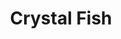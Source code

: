 ---
layout: place
title: Crystal Fish
permalink: /california/monterey/crystal-fish.html
stateAbbr: CA
stateName: California
cityName: Monterey
seo:
  type: restaurant
  links: https://www.crystalfish-monterey.com/
place_id: ChIJLSqwjwLkjYARHAVS3BL45wY
photos:
  - name: >-
      places/ChIJLSqwjwLkjYARHAVS3BL45wY/photos/AeeoHcI0xPEnIcCPKk7LvJPLiL6ieBCZVVhbpj9TPSbac9xUAJfZdyYwsvChKPEZiiHRNeq8kDYzv-8QLP-8XV-ih0GzWm9NTFKCIMRGbGsqbvYDNYoanohkfy7ZEkF6EJOTBY8DzDQpPYHeUnDkajQnNGfgGepeuxx6Df3V2GwmOmm_2XIPQ6Kz6p-Lo5_aRptv4XU0jqBaLYWzPye8wEjwtk2scIJhwrJfpnwq-D6HIbcoUA6nhWbxapeBuB8SpYaVIb23RKpKsKBJatrAhpzrm3ug0rXXfbdM-UrvyNuzEGkv4EBibh8PYTl_0am0IrB07oAxH594-Af0YXzePXfRDZBAfQQ_Vdb1pNZJ5IUJ167HKT9eQav9w9G9XjMdA7tiymi1Q1lfIlC-rk-1mYdSrgaHQrH72jWQdjvLTYZO7HL7-uJT
    widthPx: 4032
    heightPx: 3024
    authorAttributions:
      - displayName: Kelsey Barrion
        uri: https://maps.google.com/maps/contrib/102885019045252913137
        photoUri: >-
          https://lh3.googleusercontent.com/a-/ALV-UjWfcOG2vHwxJ2IVlGCQlDvMxaxtjYhrk3TvWQrYLlVY0MiUTB09=s100-p-k-no-mo
    flagContentUri: >-
      https://www.google.com/local/imagery/report/?cb_client=maps_api_places.places_api&image_key=!1e10!2sCIHM0ogKEICAgIDEz-itwQE&hl=en-US
    googleMapsUri: >-
      https://www.google.com/maps/place//data=!3m4!1e2!3m2!1sCIHM0ogKEICAgIDEz-itwQE!2e10!4m2!3m1!1s0x808de4028fb02a2d:0x6e7f812dc52051c
  - name: >-
      places/ChIJLSqwjwLkjYARHAVS3BL45wY/photos/AeeoHcJRtsgUDjC_z8-HeAz73H069wRqHz6u9-0v6mpAmQPu4nULyqDkwzdjou77E1nXrp-aB2K985Lk5pocUisffkWH-Jco6OqceLfSUlu_Nm1L-dBvuEYB8X62t_iv54ppU3sOR1PvyphE1wo1FtDrIqegVv7jMcHNOyOA0UA0Q4_TvcUyuiZkGfhOLbSNwLKUSOMy3fU7p77Zh0UulVmCua3m8R6kgx0JcNwEAg2_khAne4r8h-CpGKmX9ibaNFasfHkxCu6MMPNrRNdnlNqeSLtBCuUd7agn9zcvyDq7jzLXUwFSfM62eoBYMFZvtzc6uwI_bTTLrc-yE1zg6HlLjuFymd5yZtkMzRJEWchX1HRV4yu8Bd-5HGUblKR6sdJvsxf3AfhPBgbUQCMM_bQI_F9SUkYTHSiOlKTQujOd_r_NG1c7
    widthPx: 4800
    heightPx: 2700
    authorAttributions:
      - displayName: Bear Rugger
        uri: https://maps.google.com/maps/contrib/101512759690176629861
        photoUri: >-
          https://lh3.googleusercontent.com/a-/ALV-UjVOegJ8MZCqbEHHgK_C1lZzUVWlhtnHi1qGfVc35mAaG7kEUZ8i7g=s100-p-k-no-mo
    flagContentUri: >-
      https://www.google.com/local/imagery/report/?cb_client=maps_api_places.places_api&image_key=!1e10!2sCIHM0ogKEICAgICEjrLdiQE&hl=en-US
    googleMapsUri: >-
      https://www.google.com/maps/place//data=!3m4!1e2!3m2!1sCIHM0ogKEICAgICEjrLdiQE!2e10!4m2!3m1!1s0x808de4028fb02a2d:0x6e7f812dc52051c
  - name: >-
      places/ChIJLSqwjwLkjYARHAVS3BL45wY/photos/AeeoHcKxE9bO051Hpr22SeixO9h7r2OLRdd3BTQWKE9woZWwLfzXEljrHleNLSt-7al08zsCw6CopCUHiyDEWuARKZ5pFC9SO-f9yBNvoRc93up_grn0ljL350UCQCHIsgnSJEsqVqdt4FSXNzZVyFo2LcLIRmvIVAxY-5vFhiBcAbUFbl25RN4WfPSz8aBBv4m3ZONNq1QYIvxEKvRdNt2c4YsK23wdTbo2ybr7hJcxJcpRvl1A04PRw55CDG5Xu4y1xdl-8nxfGYQECqAe8bPz4ggNM-8BGjh7kTsMyKUzIo90B0kdkKz5Yn9t3W0qHDtcGGL5wZFZbVNMBMCEL5NTQ94c7GFHg4o1BVsC33Og7DyveYVBw3vmb95qfUrEOkF2v-ppO4q5V3DTNOIeYNI0-R5B7UazWlI2KiWBhqmQQGw3_p_GboqnI4CkqnFZ-qZW
    widthPx: 3072
    heightPx: 4080
    authorAttributions:
      - displayName: Joyce Lam
        uri: https://maps.google.com/maps/contrib/107304550926971964398
        photoUri: >-
          https://lh3.googleusercontent.com/a-/ALV-UjXnaFDy_tt6XBKcvSUhHLLhE-FZAI9BNzf-0n_qzbaA9S8HvDMQ=s100-p-k-no-mo
    flagContentUri: >-
      https://www.google.com/local/imagery/report/?cb_client=maps_api_places.places_api&image_key=!1e10!2sCIABIhAIN0uG5TlP7mfypZ4ADTvx&hl=en-US
    googleMapsUri: >-
      https://www.google.com/maps/place//data=!3m4!1e2!3m2!1sCIABIhAIN0uG5TlP7mfypZ4ADTvx!2e10!4m2!3m1!1s0x808de4028fb02a2d:0x6e7f812dc52051c
  - name: >-
      places/ChIJLSqwjwLkjYARHAVS3BL45wY/photos/AeeoHcLle7LnVCT4Hc0lENDGZL7o3F2yqazVycBaPjiV5jqkwexNE_lpGhNm0yaKZPP6OXSoDytbrmiZJ4v5PmCCyZnKtNAMe7OdOqza0pAEburcs5qf2Vur-KNhdih0fmKf3x6kJjqbkQz6MtUZ95jORSpJnBknm-HSjHEnm2l1grOjCrvZex0Bs4a9JSBMQbNIImiY34yrYhFwJUmpZA-Rctv4W4-HxefW8O6oTtzXxj0R2NGvG9qkJ8f6hi_xhLfmrDDu7KBTBhj5SLhxuelppiDHbyIgK3VcZzrj0z0us4PYnFk8DT5X7MCJIKXF0d6BeqDd_dy8lnXFX5lBwwysziw9hXayIM4oxhojNCFQRVTjpA0kOjwLjrGussZVsaKAQMzOIHRZ6vgM9iedRFF8Njlek47IX1e-4NKSDVgrBIFEHTDI
    widthPx: 4000
    heightPx: 3000
    authorAttributions:
      - displayName: Owen Son
        uri: https://maps.google.com/maps/contrib/103289788355187148312
        photoUri: >-
          https://lh3.googleusercontent.com/a/ACg8ocLOo4Hf6J2blAh_ezy9rmZjE1UVegI6Ytbkx8BAeprfQnLbp_g3=s100-p-k-no-mo
    flagContentUri: >-
      https://www.google.com/local/imagery/report/?cb_client=maps_api_places.places_api&image_key=!1e10!2sCIHM0ogKEICAgICX3L3wtAE&hl=en-US
    googleMapsUri: >-
      https://www.google.com/maps/place//data=!3m4!1e2!3m2!1sCIHM0ogKEICAgICX3L3wtAE!2e10!4m2!3m1!1s0x808de4028fb02a2d:0x6e7f812dc52051c
  - name: >-
      places/ChIJLSqwjwLkjYARHAVS3BL45wY/photos/AeeoHcIamJ7J_4rHOfh6mL-M6BhQEmodDhIUBgEN2IJGGCdJ6ROxhmeRIpm4XH-C9czjXJqu0T-NKeJEi9j8DZLZXY6nlSN6k12jBXfHTcOU0qswKCNEiuGup0jC1pRnrncBYtKeLyatXYOZyVzIb_MkP2YF0sxlxK7sMYGl5jNnvYIcegVvqFq4VNFYgaQ6uEvDYLBPEdXizb5v7I1mjef616zU3OE1454BRfgJuPB7FDeEj6iUILbumtEv82lxjtUmlK7vDqsJEVtRLbCU5PYIwZt12AazGDIC_vIc3kd9R8H02PbSccIAfH1rHMS41ObG_5D0HlT6RYxGJ1fKOn6tUi-ubzNfUNmXA3WC-2fw3H8c9TVZFU42vPPUvBKB8DzEYOeopdxG9YYx1hTxAgECUNv5VDyzjjQJS5ZshQ9fwj9-7Q
    widthPx: 4032
    heightPx: 3024
    authorAttributions:
      - displayName: Daniel LeRoy
        uri: https://maps.google.com/maps/contrib/113247415489819804999
        photoUri: >-
          https://lh3.googleusercontent.com/a-/ALV-UjXBDBOdIcAd-RwLwistCK_blVEQqNdJOABenIBM4cWNcCGyW9UzNQ=s100-p-k-no-mo
    flagContentUri: >-
      https://www.google.com/local/imagery/report/?cb_client=maps_api_places.places_api&image_key=!1e10!2sCIHM0ogKEICAgIDv1JS8Vg&hl=en-US
    googleMapsUri: >-
      https://www.google.com/maps/place//data=!3m4!1e2!3m2!1sCIHM0ogKEICAgIDv1JS8Vg!2e10!4m2!3m1!1s0x808de4028fb02a2d:0x6e7f812dc52051c
  - name: >-
      places/ChIJLSqwjwLkjYARHAVS3BL45wY/photos/AeeoHcIVTsvlaRriYUJXusuoNlIpwjPjJuxBB5nrodDw-uIpuwMRfWkp_BUqbNO2Z-6pccGeJd8i5wHQLvTnFmV8UkExs0g-1GbsPOKxBObtJQHin6jio6UCAyVQcoV8jHxP6xE2YQ3KXtgzaRjcDjaH8cpCxhMFdIfhXvhkf4hSn-PZ-OCykl53643zZ7UJuEWiQ5SmMgohcucqXLHY9JBd8-iRCB2QFnfainYIHdGmDsBnhlLIuEnDRNP-Lne5E_fdZU79_KmbJuMLUZUsYZteNpy4sm5SDwJ6HCU-G8qlrKaB6qW-Dqb282pHYlTM5DqEttOz6N5TQnhMxqb0sZnsO1e86GpcebffweCq3gBt25txCw5mvj9ODIid68VAe1eTGolh9WGfvKSa12qsGpPge2PdK9SyVNxHqy6ex0GzutK5tg
    widthPx: 3655
    heightPx: 4800
    authorAttributions:
      - displayName: Karen V Chin
        uri: https://maps.google.com/maps/contrib/108453675463629554167
        photoUri: >-
          https://lh3.googleusercontent.com/a-/ALV-UjWV8BWlktS8FASoursbTVX6Rv4xN9QoThVi2jMnXf0YIfeIGo-tCA=s100-p-k-no-mo
    flagContentUri: >-
      https://www.google.com/local/imagery/report/?cb_client=maps_api_places.places_api&image_key=!1e10!2sCIHM0ogKEICAgICDgIGmDQ&hl=en-US
    googleMapsUri: >-
      https://www.google.com/maps/place//data=!3m4!1e2!3m2!1sCIHM0ogKEICAgICDgIGmDQ!2e10!4m2!3m1!1s0x808de4028fb02a2d:0x6e7f812dc52051c
  - name: >-
      places/ChIJLSqwjwLkjYARHAVS3BL45wY/photos/AeeoHcKlRX5oYIyFXfbu7q4sW8kye7O4BBmhun8NZPKaQsv_NaGzRt6O2FUVs4GlIOxpl6FA_E3UhK8T8CAMhJA0-eZ3lAoMjnc1N3wjUJtVgWU2ogdUb0e5OuMN4ayQzwCuGHdOcLuSLa9jv0Nfa6BV3hDje48YxukFgr3nMDg2XzXRT2Jq1ywUT1Xm9H8teNDHdqD7xiULesteCMbVxLzBSdnJLdfIX5AsAfxhOFtYwcXbLt6NPy399dBPbbQKi455EaiiPh6SN3M9QZp3yYuEhxJbH8_lhDEG8TkBkEaUyXtS5AWMgI9I9Cn1S2YM3LAaj0sVmgpD0AY1wk46gt67DdCYNWp8b8ytH4d4-SFp24JIJbqV6RN1VRzLuDNHRBTzFP7WFgo24gaCQxwOK1UfkOysXYAohTVCd4WL2lvaDsE
    widthPx: 4032
    heightPx: 3024
    authorAttributions:
      - displayName: Super Baellis
        uri: https://maps.google.com/maps/contrib/110918607108043687338
        photoUri: >-
          https://lh3.googleusercontent.com/a-/ALV-UjUxlU_RrQQfsorQQ_yb0sG1UqbCmRGyhtK3V2XonJL7K0xR5jg=s100-p-k-no-mo
    flagContentUri: >-
      https://www.google.com/local/imagery/report/?cb_client=maps_api_places.places_api&image_key=!1e10!2sCIHM0ogKEICAgIDDnKTiPg&hl=en-US
    googleMapsUri: >-
      https://www.google.com/maps/place//data=!3m4!1e2!3m2!1sCIHM0ogKEICAgIDDnKTiPg!2e10!4m2!3m1!1s0x808de4028fb02a2d:0x6e7f812dc52051c
  - name: >-
      places/ChIJLSqwjwLkjYARHAVS3BL45wY/photos/AeeoHcLmpP22Q9FU0belYAA1jqx1JQANkVRkHDWI0p3MyjiGFNQA_VkGHtYBSobIdCjQPYAD6AkXJIwy477ph2X-_34U_nplF7IaSLkkEjs0HpE0EVhux4zbBXupYwmMTaBejjHVaDKI-4Amro9Mryhlf_9IqNdhoXpV6IERENZy4N-W1XaOLXXNzqjZ3KYlZD4CEZYyUMWkAfV8Iud17yOv-zh_o7mRCEBrLS0eza6vhTMw9BBFrZgzexxU9gBykeMcbQGChPYSzU8odtGqCehkAmIrtnBJzR00MqE4-UWPuAaXXz3YvbvQ_HpkrX5-ubCgO8UeQxaxl3NMkKUCermRkBkqkJMT236EvvCC1j6JRhqRgMCoHsQNXm67fJoDfarhtRUWkd7e4hNPaXFitH0t7vqdWp7ZHIGIxmQwDYdjEikiGhta
    widthPx: 4000
    heightPx: 2252
    authorAttributions:
      - displayName: A R
        uri: https://maps.google.com/maps/contrib/107027077531516881395
        photoUri: >-
          https://lh3.googleusercontent.com/a-/ALV-UjW8cMABqI1xbhXNT_Zoh15gJg28wLUicwoieT5796XApQEFh7gv=s100-p-k-no-mo
    flagContentUri: >-
      https://www.google.com/local/imagery/report/?cb_client=maps_api_places.places_api&image_key=!1e10!2sCIHM0ogKEICAgICJxJvCjAE&hl=en-US
    googleMapsUri: >-
      https://www.google.com/maps/place//data=!3m4!1e2!3m2!1sCIHM0ogKEICAgICJxJvCjAE!2e10!4m2!3m1!1s0x808de4028fb02a2d:0x6e7f812dc52051c
  - name: >-
      places/ChIJLSqwjwLkjYARHAVS3BL45wY/photos/AeeoHcLgSg_NZhyiqh5olgGKUbTbiCccVG1U6-RYj_-C0LGq4Lgdrj6eZyWL_F-CjYhgEm_QfioiRkjvbNnlOX8idfwEfTBh8kUqTiGpNahwyrnmfw3OLdvo0x4rpJsfr25lSM5lAumLrujfowUdyq-g3vrcZDHuDSmxf_jqKkBS1Qo39wYPv5abNaHxo6rpBrIj_t1EvvnIwISclj6_ekqorvfXLd4guIrFZQw6ekXhzfQyxc69ZhAzVtQhPDk5nt8ZP_FQNS_EGPGmBKfPu2OIeywJQlaQMX9b9ySz7nvyfyQoOhU24j-nqP-qqpD0lGZjtclbq1nSkkVLEerBNFTpQjP06EQoFm5fpyfmOsHJW7fFo0JhsKFKrZIiiGR__jQp4xGjNdtWUSwSF_bcf5ONz-k4nXj1im0lyIndjFQRN04aGYI
    widthPx: 3072
    heightPx: 4080
    authorAttributions:
      - displayName: Amrita Srikanth
        uri: https://maps.google.com/maps/contrib/114126409691683300816
        photoUri: >-
          https://lh3.googleusercontent.com/a-/ALV-UjWkLqiJXkDuB31mJZ0D0I-uRd8jdNi6ntxiBgJo3aD-vAnVnc0XaQ=s100-p-k-no-mo
    flagContentUri: >-
      https://www.google.com/local/imagery/report/?cb_client=maps_api_places.places_api&image_key=!1e10!2sCIHM0ogKEICAgICH17DakQE&hl=en-US
    googleMapsUri: >-
      https://www.google.com/maps/place//data=!3m4!1e2!3m2!1sCIHM0ogKEICAgICH17DakQE!2e10!4m2!3m1!1s0x808de4028fb02a2d:0x6e7f812dc52051c
  - name: >-
      places/ChIJLSqwjwLkjYARHAVS3BL45wY/photos/AeeoHcLJUAB_siPBz76oP806RaAKMzLqbs13ymFm9FQrZ9Aag1CTAxa8c8UB928y8-MaJCrOKnSIUay5aJM6-2880Iy5YZ-koZD5_DeqFjvEp7BbTz8ycrPwRm7fx5rwUNLSWpGs2iQM_b4WmvYxKYDTZ5MQFgpANiPWGYa3YkmlHEV8Qtfjp9uYKYjiFjk-UJCQEkOtfH1LV4IGCW8mm8sgR0Hcwbr1mjV9gxsdgXXDZy5YpIVghya0Dxy4uy9wcHswjb7FAvYGFOoFIUCjrorapg3SWA6YCspgQL00agBEZgi5bYTyoPjxloeQZKoiaQtHcE3HFj92TZfD-Kc518aE0a8-3e6zYfgvznLkPeBMXCR_ZWdTicqOVqih1p-3sBEwWG77m6lwKVt-lTP4TyebkGcUzl7099DISN5_wpTSSCHIqeiW
    widthPx: 4032
    heightPx: 3024
    authorAttributions:
      - displayName: Judy Margaret Chen
        uri: https://maps.google.com/maps/contrib/117253849540575924835
        photoUri: >-
          https://lh3.googleusercontent.com/a-/ALV-UjVgdqdOeQSqyrL_mii5OQNo3MB1HJ7mi_bktFmAC8XN4-ipjpLE=s100-p-k-no-mo
    flagContentUri: >-
      https://www.google.com/local/imagery/report/?cb_client=maps_api_places.places_api&image_key=!1e10!2sCIHM0ogKEICAgICZlLSg_wE&hl=en-US
    googleMapsUri: >-
      https://www.google.com/maps/place//data=!3m4!1e2!3m2!1sCIHM0ogKEICAgICZlLSg_wE!2e10!4m2!3m1!1s0x808de4028fb02a2d:0x6e7f812dc52051c
address: 514 Lighthouse Ave, Monterey, CA 93940, USA
street: 514 Lighthouse Ave
city: Monterey
state: CA
zip: '93940'
country: USA
neighborhood: null
latitude: '36.612874'
longitude: '-121.900810'
accessibility_options:
  wheelchairAccessibleParking: true
  wheelchairAccessibleEntrance: true
  wheelchairAccessibleRestroom: true
  wheelchairAccessibleSeating: true
business_status: OPERATIONAL
name: Crystal Fish
google_maps_links:
  directionsUri: >-
    https://www.google.com/maps/dir//''/data=!4m7!4m6!1m1!4e2!1m2!1m1!1s0x808de4028fb02a2d:0x6e7f812dc52051c!3e0
  placeUri: https://maps.google.com/?cid=497639043737191708
  writeAReviewUri: >-
    https://www.google.com/maps/place//data=!4m3!3m2!1s0x808de4028fb02a2d:0x6e7f812dc52051c!12e1
  reviewsUri: >-
    https://www.google.com/maps/place//data=!4m4!3m3!1s0x808de4028fb02a2d:0x6e7f812dc52051c!9m1!1b1
  photosUri: >-
    https://www.google.com/maps/place//data=!4m3!3m2!1s0x808de4028fb02a2d:0x6e7f812dc52051c!10e5
primary_type: Sushi Restaurant
opening_hours:
  regular: null
  current: null
secondary_opening_hours:
  regular:
    weekdayDescriptions: null
    type: null
  current:
    weekdayDescriptions: null
    type: null
phone: (831) 649-3474
price_level: PRICE_LEVEL_MODERATE
price_range: null
rating: '4.5'
rating_count: 0
website: https://www.crystalfish-monterey.com/
description: >-
  Discover Crystal Fish in Monterey, CA$$$Nestled in the heart of Monterey, CA,
  Crystal Fish stands out as a welcoming sushi restaurant offering a blend of
  authentic Japanese flavors and fresh seafood options. This cozy spot features
  an array of sushi rolls and Japanese favorites, complemented by selections of
  wine, beer, and sake, making it a great choice for casual meals or special
  occasions. With thoughtful accessibility features and a focus on quality
  ingredients, it provides a comfortable setting for enjoying inventive dishes
  and lunch specials that highlight the best of coastal cuisine. Visitors can
  expect generous portions and a variety of vegetarian choices, adding to its
  appeal as a go-to destination for sushi enthusiasts exploring the area.
generative_summary: >-
  Discover Crystal Fish in Monterey, CA$$$Nestled in the heart of Monterey, CA,
  Crystal Fish stands out as a welcoming sushi restaurant offering a blend of
  authentic Japanese flavors and fresh seafood options. This cozy spot features
  an array of sushi rolls and Japanese favorites, complemented by selections of
  wine, beer, and sake, making it a great choice for casual meals or special
  occasions. With thoughtful accessibility features and a focus on quality
  ingredients, it provides a comfortable setting for enjoying inventive dishes
  and lunch specials that highlight the best of coastal cuisine. Visitors can
  expect generous portions and a variety of vegetarian choices, adding to its
  appeal as a go-to destination for sushi enthusiasts exploring the area.
generative_disclosure: Summarized by AI using the Grok-3-Mini model.
reviews:
  - name: >-
      places/ChIJLSqwjwLkjYARHAVS3BL45wY/reviews/ChZDSUhNMG9nS0VJQ0FnTUN3ejdUMU1nEAE
    relativePublishTimeDescription: 3 weeks ago
    rating: 3
    text:
      text: >-
        My wife and I we love sushi!  But Crystal Sushi just wasn’t it for us.
        The service wasn’t the greatest they barely checked on us. Got my order
        wrong but it’s ok she was new. How we learn. Food decent atmosphere was
        basic. Food presentation 5/5


        Overall I probably won’t be coming back
      languageCode: en
    originalText:
      text: >-
        My wife and I we love sushi!  But Crystal Sushi just wasn’t it for us.
        The service wasn’t the greatest they barely checked on us. Got my order
        wrong but it’s ok she was new. How we learn. Food decent atmosphere was
        basic. Food presentation 5/5


        Overall I probably won’t be coming back
      languageCode: en
    authorAttribution:
      displayName: Antonio Aguilar
      uri: https://www.google.com/maps/contrib/116003508431014539706/reviews
      photoUri: >-
        https://lh3.googleusercontent.com/a-/ALV-UjXtl3Q8ZFn93oWoiwkBo35BMmg9d1vXWKIUModIglYSvw0AaToD=s128-c0x00000000-cc-rp-mo-ba3
    publishTime: '2025-03-22T02:31:01.617782Z'
    flagContentUri: >-
      https://www.google.com/local/review/rap/report?postId=ChZDSUhNMG9nS0VJQ0FnTUN3ejdUMU1nEAE&d=17924085&t=1
    googleMapsUri: >-
      https://www.google.com/maps/reviews/data=!4m6!14m5!1m4!2m3!1sChZDSUhNMG9nS0VJQ0FnTUN3ejdUMU1nEAE!2m1!1s0x808de4028fb02a2d:0x6e7f812dc52051c
  - name: >-
      places/ChIJLSqwjwLkjYARHAVS3BL45wY/reviews/ChZDSUhNMG9nS0VJQ0FnTURBb0t2bURREAE
    relativePublishTimeDescription: 2 months ago
    rating: 4
    text:
      text: >-
        Great little sushi place a 10 min walk from canary row. Amazingly fresh
        and delightful sushi. Raw or cooked, you got to go try it. Only 4 star
        because you can’t do 4.5.
      languageCode: en
    originalText:
      text: >-
        Great little sushi place a 10 min walk from canary row. Amazingly fresh
        and delightful sushi. Raw or cooked, you got to go try it. Only 4 star
        because you can’t do 4.5.
      languageCode: en
    authorAttribution:
      displayName: Dan Luttrell
      uri: https://www.google.com/maps/contrib/118153786238860760964/reviews
      photoUri: >-
        https://lh3.googleusercontent.com/a/ACg8ocIY7i9H-EsYP5xZcaEH2sdz2MBU0YsyBSU0svrK-p_FIyAnKw=s128-c0x00000000-cc-rp-mo-ba5
    publishTime: '2025-02-06T04:24:30.587992Z'
    flagContentUri: >-
      https://www.google.com/local/review/rap/report?postId=ChZDSUhNMG9nS0VJQ0FnTURBb0t2bURREAE&d=17924085&t=1
    googleMapsUri: >-
      https://www.google.com/maps/reviews/data=!4m6!14m5!1m4!2m3!1sChZDSUhNMG9nS0VJQ0FnTURBb0t2bURREAE!2m1!1s0x808de4028fb02a2d:0x6e7f812dc52051c
  - name: >-
      places/ChIJLSqwjwLkjYARHAVS3BL45wY/reviews/ChZDSUhNMG9nS0VJQ0FnSUNfcGJQc1R3EAE
    relativePublishTimeDescription: 2 months ago
    rating: 1
    text:
      text: >-
        WTH! Who is giving this place such great reviews!? This place is NOT
        good. We used to make this a mandatory stop with each visit to Monterey
        (before they changed ownership). We gave it a try after ownership
        changed and we were SO disappointed with their bland food we swore we
        wouldn’t return… but after a couple years and reading all these recent
        fake 5 star reviews we had a change of heart and gave it another try
        (12/31/24). This place still has horrible food!! The sushi is bland
        (sushi rice was not prepared correctly and was flavorless) and
        incorrectly rolled. The agedashi tofu was hard and stale in texture! How
        is this place still stealing people’s money with bad food???!! DO NOT
        fall victim to the fake or false reviews that this place is good nor
        waste your money here (like we regrettably did).
      languageCode: en
    originalText:
      text: >-
        WTH! Who is giving this place such great reviews!? This place is NOT
        good. We used to make this a mandatory stop with each visit to Monterey
        (before they changed ownership). We gave it a try after ownership
        changed and we were SO disappointed with their bland food we swore we
        wouldn’t return… but after a couple years and reading all these recent
        fake 5 star reviews we had a change of heart and gave it another try
        (12/31/24). This place still has horrible food!! The sushi is bland
        (sushi rice was not prepared correctly and was flavorless) and
        incorrectly rolled. The agedashi tofu was hard and stale in texture! How
        is this place still stealing people’s money with bad food???!! DO NOT
        fall victim to the fake or false reviews that this place is good nor
        waste your money here (like we regrettably did).
      languageCode: en
    authorAttribution:
      displayName: M B
      uri: https://www.google.com/maps/contrib/112124637452917813837/reviews
      photoUri: >-
        https://lh3.googleusercontent.com/a/ACg8ocIaxGjYTlU2HaPTK8Xex1Wo1Pv06jydZpm17Oh-9JTR_O2Byw=s128-c0x00000000-cc-rp-mo
    publishTime: '2025-01-17T18:10:03.921198Z'
    flagContentUri: >-
      https://www.google.com/local/review/rap/report?postId=ChZDSUhNMG9nS0VJQ0FnSUNfcGJQc1R3EAE&d=17924085&t=1
    googleMapsUri: >-
      https://www.google.com/maps/reviews/data=!4m6!14m5!1m4!2m3!1sChZDSUhNMG9nS0VJQ0FnSUNfcGJQc1R3EAE!2m1!1s0x808de4028fb02a2d:0x6e7f812dc52051c
  - name: >-
      places/ChIJLSqwjwLkjYARHAVS3BL45wY/reviews/ChdDSUhNMG9nS0VJQ0FnSUM3emNyWl93RRAB
    relativePublishTimeDescription: 7 months ago
    rating: 5
    text:
      text: >-
        Okay, I've been trying to get here for a very long time. I finally did
        it and I looked through the menu thinking I wanted something that's off
        the beaten path. Something I have not seen before so I tried two of the
        appetizers. First appetizer was the Dragon Ball Z and you know what,
        that was super amazingly good. I loved it. Crispy rice patty with soft
        center with all the toppings that are listed (now a favorite ) Then I
        ordered the takoyaki which is the octopus round pastry with bonito
        flakes.

        Now this one is creamy inside with a bit of octopus. This will fill you
        a little. Very nice, different last is the Frankenstein roll spicy tuna
        topped with salmon.   This was also wonderful.  I reeeeally enjoyed
        Crystal Fish, my definite go to for sushi. Did I mention the rice is
        fresh and perfectly cooked? That makes a huge difference
      languageCode: en
    originalText:
      text: >-
        Okay, I've been trying to get here for a very long time. I finally did
        it and I looked through the menu thinking I wanted something that's off
        the beaten path. Something I have not seen before so I tried two of the
        appetizers. First appetizer was the Dragon Ball Z and you know what,
        that was super amazingly good. I loved it. Crispy rice patty with soft
        center with all the toppings that are listed (now a favorite ) Then I
        ordered the takoyaki which is the octopus round pastry with bonito
        flakes.

        Now this one is creamy inside with a bit of octopus. This will fill you
        a little. Very nice, different last is the Frankenstein roll spicy tuna
        topped with salmon.   This was also wonderful.  I reeeeally enjoyed
        Crystal Fish, my definite go to for sushi. Did I mention the rice is
        fresh and perfectly cooked? That makes a huge difference
      languageCode: en
    authorAttribution:
      displayName: Michelle Baker
      uri: https://www.google.com/maps/contrib/118358527327887023989/reviews
      photoUri: >-
        https://lh3.googleusercontent.com/a-/ALV-UjWmTKVbrG0O5T5YsAkrXhjh-D_TIPog3PXAH20-ziw53DpRbcSeyg=s128-c0x00000000-cc-rp-mo-ba5
    publishTime: '2024-08-18T00:51:10.719277Z'
    flagContentUri: >-
      https://www.google.com/local/review/rap/report?postId=ChdDSUhNMG9nS0VJQ0FnSUM3emNyWl93RRAB&d=17924085&t=1
    googleMapsUri: >-
      https://www.google.com/maps/reviews/data=!4m6!14m5!1m4!2m3!1sChdDSUhNMG9nS0VJQ0FnSUM3emNyWl93RRAB!2m1!1s0x808de4028fb02a2d:0x6e7f812dc52051c
  - name: >-
      places/ChIJLSqwjwLkjYARHAVS3BL45wY/reviews/ChdDSUhNMG9nS0VJQ0FnSURQLTUtXzlBRRAB
    relativePublishTimeDescription: 4 months ago
    rating: 5
    text:
      text: >-
        Had their omakase plate, pretty good value. A couple nigiri s were mid
        but over all good stuff. Uni was ok given the price. They had trout
        which I hadn't seen at a sushi place before. Kinda like salmon but a
        little denser meat. Toro, the Spanish mackerel, and I think it was squid
        (white with the red spot of sauce) were delicious.
      languageCode: en
    originalText:
      text: >-
        Had their omakase plate, pretty good value. A couple nigiri s were mid
        but over all good stuff. Uni was ok given the price. They had trout
        which I hadn't seen at a sushi place before. Kinda like salmon but a
        little denser meat. Toro, the Spanish mackerel, and I think it was squid
        (white with the red spot of sauce) were delicious.
      languageCode: en
    authorAttribution:
      displayName: electro wasabi
      uri: https://www.google.com/maps/contrib/102272806035685061938/reviews
      photoUri: >-
        https://lh3.googleusercontent.com/a-/ALV-UjUDausqnWWLNOq631Ylytsvfbd5EJfqWTJlH6PJ1UAknSLLhucE=s128-c0x00000000-cc-rp-mo-ba5
    publishTime: '2024-12-06T00:21:00.731947Z'
    flagContentUri: >-
      https://www.google.com/local/review/rap/report?postId=ChdDSUhNMG9nS0VJQ0FnSURQLTUtXzlBRRAB&d=17924085&t=1
    googleMapsUri: >-
      https://www.google.com/maps/reviews/data=!4m6!14m5!1m4!2m3!1sChdDSUhNMG9nS0VJQ0FnSURQLTUtXzlBRRAB!2m1!1s0x808de4028fb02a2d:0x6e7f812dc52051c
review_summary: >-
  What People Are Saying About This Sushi Spot$$$Folks often rave about the
  fresh and creative sushi options here, with many highlighting the delicious
  rolls and nigiri that bring a burst of flavor to every bite. While some
  visitors appreciate the reasonable prices and generous servings that make it
  feel like a solid value, others note that service can vary, with occasional
  mix-ups that don't always hit the mark. Overall, the standout appetizers and
  unique twists on classics keep things exciting, though a few have mentioned
  inconsistencies in taste that might depend on the day. Despite these mixed
  experiences, it's clear that this place draws in sushi lovers for its
  welcoming vibe and tasty seafood, making it worth a try if you're in the mood
  for something reliable yet adventurous.
review_disclosure: Summarized by AI using the Grok-3-Mini model.
parking_options:
  freeStreetParking: true
  paidStreetParking: true
  valetParking: false
payment_options:
  acceptsCreditCards: true
  acceptsDebitCards: true
  acceptsCashOnly: false
  acceptsNfc: true
allow_dogs: null
curbside_pickup: null
delivery: false
dine_in: true
good_for_children: true
good_for_groups: true
good_for_sports: true
live_music: false
menu_for_children: false
outdoor_seating: false
reservable: true
restroom: true
serves_beer: true
serves_breakfast: false
serves_brunch: false
serves_cocktails: true
serves_coffee: null
serves_dinner: true
serves_dessert: true
serves_lunch: true
serves_vegetarian_food: true
serves_wine: true
takeout: true
update_category: pro
places_description: >-
  Storefront sushi spot offers Japanese favorites, in addition to wine, beer,
  sake & lunch specials.

---